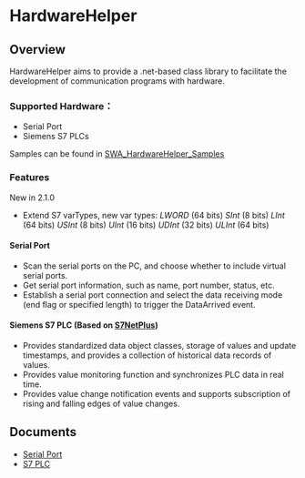 ﻿# HardwareHelper

## Overview
HardwareHelper aims to provide a .net-based class library to facilitate the development of communication programs with hardware.

### Supported Hardware：
* Serial Port
* Siemens S7 PLCs

Samples can be found in [SWA_HardwareHelper_Samples](https://github.com/SWA-Info/SWA_HardwareHelper_Samples)

### Features

New in 2.1.0
* Extend S7 varTypes, new var types:
  *LWORD* (64 bits)
  *SInt* (8 bits)
  *LInt* (64 bits)
  *USInt* (8 bits)
  *UInt* (16 bits)
  *UDInt* (32 bits)
  *ULInt* (64 bits)

#### Serial Port
* Scan the serial ports on the PC, and choose whether to include virtual serial ports.
* Get serial port information, such as name, port number, status, etc.
* Establish a serial port connection and select the data receiving mode (end flag or specified length) to trigger the DataArrived event.

#### Siemens S7 PLC (Based on [S7NetPlus](https://github.com/S7NetPlus/s7netplus))
* Provides standardized data object classes, storage of values ​​and update timestamps, and provides a collection of historical data records of values.
* Provides value monitoring function and synchronizes PLC data in real time.
* Provides value change notification events and supports subscription of rising and falling edges of value changes.

## Documents
* [Serial Port](SWA.HardwareHelper/Documents/SerialPort.md)
* [S7 PLC](SWA.HardwareHelper/Documents/S7Plc.md)